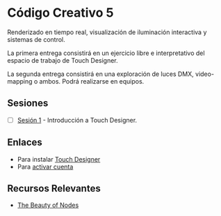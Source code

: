 # Código Creativo 5

Renderizado en tiempo real, visualización de iluminación interactiva y sistemas de control.  

La primera entrega consistirá en un ejercicio libre e interpretativo del espacio de trabajo de Touch Designer. 

La segunda entrega consistirá en una exploración de luces DMX, video-mapping o ambos. Podrá realizarse en equipos. 

## Sesiones 

- [ ] [Sesión 1](./sesiones/s01.md) - Introducción a Touch Designer. 

## Enlaces

- Para instalar [Touch Designer](https://derivative.ca/download)
- Para [activar cuenta](https://derivative.ca/user/login)

## Recursos Relevantes 

- [The Beauty of Nodes](https://derivative.ca/community-post/beauty-nodes-investigating-touchdesigner-soyun-park-and-her-students/68408)
